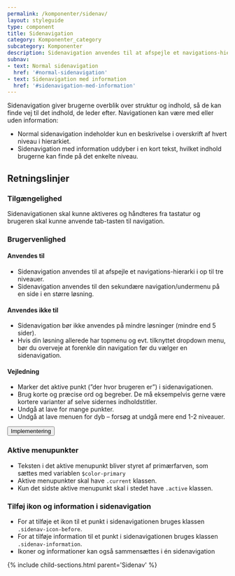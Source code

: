 ```yaml
---
permalink: /komponenter/sidenav/
layout: styleguide
type: component
title: Sidenavigation
category: Komponenter_category
subcategory: Komponenter
description: Sidenavigation anvendes til at afspejle et navigations-hierarki i op til tre niveauer i venstre side af siden.
subnav:
- text: Normal sidenavigation
  href: '#normal-sidenavigation'
- text: Sidenavigation med information
  href: '#sidenavigation-med-information'
---
```

<p>Sidenavigation giver brugerne overblik over struktur og indhold, så de kan finde vej til det indhold, de leder efter. Navigationen kan være med eller uden information: </p>
<ul>
    <li>Normal sidenavigation indeholder kun en beskrivelse i overskrift af hvert niveau i hierarkiet.</li>
    <li>Sidenavigation med information uddyber i en kort tekst, hvilket indhold brugerne kan finde på det enkelte niveau.</li>
</ul>

<h2 class="h3">Retningslinjer</h2>

<section>
  <h3 class="h4">Tilgængelighed</h3>
  <p>Sidenavigationen skal kunne aktiveres og håndteres fra tastatur og brugeren skal kunne anvende tab-tasten til navigation.</p>
</section>
<section>
  <h3 class="h4">Brugervenlighed</h3>
  <h4 class="h5">Anvendes til</h4>
  <ul>
      <li>Sidenavigation anvendes til at afspejle et navigations-hierarki i op til tre niveauer.</li>
      <li>Sidenavigation anvendes til den sekundære navigation/undermenu på en side i en større løsning.</li>
  </ul>
  <h4 class="h5">Anvendes ikke til</h4>
  <ul>
      <li>Sidenavigation bør ikke anvendes på mindre løsninger (mindre end 5 sider).</li>
      <li>Hvis din løsning allerede har topmenu og evt. tilknyttet dropdown menu, bør du overveje at forenkle din navigation før du vælger en sidenavigation.</li>
  </ul>
  <h4 class="h5">Vejledning</h4>
  <ul>
      <li>Marker det aktive punkt (”der hvor brugeren er”) i sidenavigationen.</li>
      <li>Brug korte og præcise ord og begreber. De må eksempelvis gerne være kortere varianter af selve sidernes indholdstitler.</li>
      <li>Undgå at lave for mange punkter.</li>
      <li>Undgå at lave menuen for dyb – forsøg at undgå mere end 1-2 niveauer.</li>
  </ul>
</section>
<div class="accordion-bordered">
  <button class="button-unstyled accordion-button"
      aria-expanded="false" aria-controls="sidenav-tech-docs">
    Implementering
  </button>
  <div id="sidenav-tech-docs" aria-hidden="true" class="accordion-content">
    <section>
        <h3 class="h5">Aktive menupunkter</h3>
        <ul>
          <li>Teksten i det aktive menupunkt bliver styret af primærfarven, som sættes med variablen <code>$color-primary</code></li>
          <li>Aktive menupunkter skal have <code>.current</code> klassen.</li>
          <li>Kun det sidste aktive menupunkt skal i stedet have <code>.active</code> klassen.</li>
        </ul>
        <h3 class="h5">Tilføj ikon og information i sidenavigation</h3>
        <ul>
          <li>For at tilføje et ikon til et punkt i sidenavigationen bruges klassen <code>.sidenav-icon-before</code>.</li>
          <li>For at tilføje information til et punkt i sidenavigationen bruges klassen <code>.sidenav-information</code>.</li>
          <li>Ikoner og informationer kan også sammensættes i én sidenavigation</li>
        </ul>
    </section>
  </div>
</div>
{% include child-sections.html parent='Sidenav' %}
